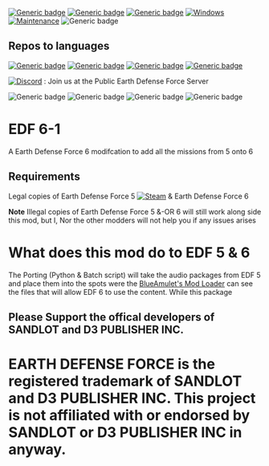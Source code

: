 [![Generic badge](https://img.shields.io/badge/Campaign%20missions%20in%20total-258-green)](https://shields.io/)
[![Generic badge](https://img.shields.io/badge/All%20missions%20in%20total-287%2B-brightgreen)](https://shields.io/)
[![Generic badge](https://img.shields.io/badge/Missions%20completed-0-red)](https://shields.io/)
[![Windows](https://svgshare.com/i/ZhY.svg)](https://svgshare.com/i/ZhY.svg)
[![Maintenance](https://img.shields.io/badge/Maintained%3F-Once%20EDF%206%20is%20out%20on%20PC-blue.svg)](https://GitHub.com/Naereen/StrapDown.js/graphs/commit-activity) ![Generic badge](https://img.shields.io/github/downloads/FevGrave/EDF_6-1/total)
## Repos to languages
[![Generic badge](https://img.shields.io/badge/Subtitles-EN-blueviolet)](https://shields.io/) [![Generic badge](https://img.shields.io/badge/Subtitles-JP-white)](https://shields.io/) [![Generic badge](https://img.shields.io/badge/Subtitles-CN-red)](https://shields.io/) [![Generic badge](https://img.shields.io/badge/Subtitles-KR-blue)](https://shields.io/)

[![Discord](https://badgen.net/badge/icon/discord?icon=discord&label)](https://discord.gg/a9JKEV8xHS) : Join us at the Public Earth Defense Force Server

![Generic badge](https://img.shields.io/twitter/follow/EDF_OFFICIAL_EN?style=social)
![Generic badge](https://img.shields.io/twitter/follow/EDF_OFFICIAL?style=social)
![Generic badge](https://img.shields.io/twitter/follow/D3_PUBLISHER?style=social)
![Generic badge](https://img.shields.io/reddit/subreddit-subscribers/EDF?style=social)

# EDF 6-1
A Earth Defense Force 6 modifcation to add all the missions from 5 onto 6
## Requirements
Legal copies of Earth Defense Force 5 [![Steam](https://img.shields.io/badge/steam-%23000000.svg?style=for-the-badge&logo=steam&logoColor=white)](https://store.steampowered.com/app/1007040/EARTH_DEFENSE_FORCE_5/) & Earth Defense Force 6 

**Note** Illegal copies of Earth Defense Force 5 &-OR 6 will still work along side this mod, but I, Nor the other modders will not help you if any issues arises

# What does this mod do to EDF 5 & 6

The Porting (Python & Batch script) will take the audio packages from EDF 5 and place them into the spots were the [BlueAmulet's Mod Loader](https://github.com/BlueAmulet/EDF5ModLoader) can see the files that will allow EDF 6 to use the content. While this package 

## Please Support the offical developers of SANDLOT and D3 PUBLISHER INC. 
# EARTH DEFENSE FORCE is the registered trademark of SANDLOT and D3 PUBLISHER INC. This project is not affiliated with or endorsed by SANDLOT or D3 PUBLISHER INC in anyway.
